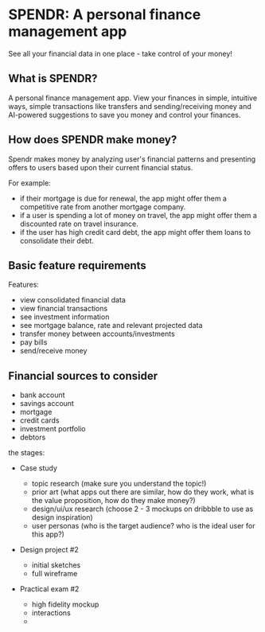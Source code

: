 # SPENDR: A personal finance management app

See all your financial data in one place - take control of your money!

## What is SPENDR?

A personal finance management app. View your finances in simple, intuitive ways, simple transactions like transfers and sending/receiving money and AI-powered suggestions to save you money and control your finances.

## How does SPENDR make money?

Spendr makes money by analyzing user's financial patterns and presenting offers to users based upon their current financial status.

For example:

- if their mortgage is due for renewal, the app might offer them a competitive rate from another mortgage company.
- if a user is spending a lot of money on travel, the app might offer them a discounted rate on travel insurance.
- if the user has high credit card debt, the app might offer them loans to consolidate their debt.

## Basic feature requirements

Features:

- view consolidated financial data
- view financial transactions
- see investment information
- see mortgage balance, rate and relevant projected data
- transfer money between accounts/investments
- pay bills
- send/receive money

## Financial sources to consider

- bank account
- savings account
- mortgage
- credit cards
- investment portfolio
- debtors



the stages:

- Case study
  - topic research (make sure you understand the topic!)
  - prior art (what apps out there are similar, how do they work, what is the value proposition, how do they make money?)
  - design/ui/ux research (choose 2 - 3 mockups on dribbble to use as design inspiration)
  - user personas (who is the target audience? who is the ideal user for this app?)

- Design project #2
  - initial sketches
  - full wireframe

- Practical exam #2 
  - high fidelity mockup
  - interactions
  - 

